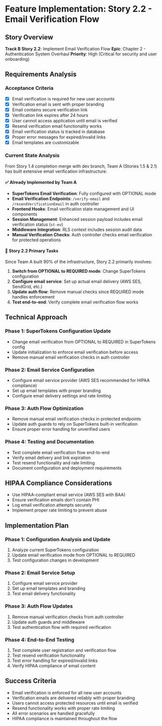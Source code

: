# Feature Implementation: Story 2.2 - Email Verification Flow

## Story Overview
**Track B Story 2.2**: Implement Email Verification Flow
**Epic**: Chapter 2 - Authentication System Overhaul
**Priority**: High (Critical for security and user onboarding)

## Requirements Analysis

### Acceptance Criteria
- [x] Email verification is required for new user accounts
- [x] Verification email is sent with proper branding
- [x] Email contains secure verification link
- [x] Verification link expires after 24 hours
- [x] User cannot access application until email is verified
- [x] Resend verification email functionality works
- [x] Email verification status is tracked in database
- [x] Proper error messages for expired/invalid links
- [x] Email templates are customizable

### Current State Analysis
From Story 1.4 completion merge with dev branch, Team A (Stories 1.5 & 2.1) has built extensive email verification infrastructure:

#### ✅ Already Implemented by Team A
- **SuperTokens Email Verification**: Fully configured with OPTIONAL mode
- **Email Verification Endpoints**: `/verify-email` and `/resendVerificationEmail` in auth controller
- **Frontend Hooks**: Email verification state management and UI components
- **Session Management**: Enhanced session payload includes email verification status (`st-ev`)
- **Middleware Integration**: RLS context includes session audit data
- **Manual Verification Checks**: Auth controller checks email verification for protected operations

#### 🔄 Story 2.2 Primary Tasks
Since Team A built 90% of the infrastructure, Story 2.2 primarily involves:
1. **Switch from OPTIONAL to REQUIRED mode**: Change SuperTokens configuration
2. **Configure email service**: Set up actual email delivery (AWS SES, SendGrid, etc.)
3. **Update auth flow**: Remove manual checks since REQUIRED mode handles enforcement
4. **Test end-to-end**: Verify complete email verification flow works

## Technical Approach

### Phase 1: SuperTokens Configuration Update
- Change email verification from OPTIONAL to REQUIRED in SuperTokens config
- Update initialization to enforce email verification before access
- Remove manual email verification checks in auth controller

### Phase 2: Email Service Configuration
- Configure email service provider (AWS SES recommended for HIPAA compliance)
- Set up email templates with proper branding
- Configure email delivery settings and rate limiting

### Phase 3: Auth Flow Optimization
- Remove manual email verification checks in protected endpoints
- Update auth guards to rely on SuperTokens built-in verification
- Ensure proper error handling for unverified users

### Phase 4: Testing and Documentation
- Test complete email verification flow end-to-end
- Verify email delivery and link expiration
- Test resend functionality and rate limiting
- Document configuration and deployment requirements

## HIPAA Compliance Considerations
- Use HIPAA-compliant email service (AWS SES with BAA)
- Ensure verification emails don't contain PHI
- Log email verification attempts securely
- Implement proper rate limiting to prevent abuse

## Implementation Plan

### Phase 1: Configuration Analysis and Update
1. Analyze current SuperTokens configuration
2. Update email verification mode from OPTIONAL to REQUIRED
3. Test configuration changes in development

### Phase 2: Email Service Setup
1. Configure email service provider
2. Set up email templates and branding
3. Test email delivery functionality

### Phase 3: Auth Flow Updates
1. Remove manual verification checks from auth controller
2. Update auth guards and middleware
3. Test authentication flow with required verification

### Phase 4: End-to-End Testing
1. Test complete user registration and verification flow
2. Test resend verification functionality
3. Test error handling for expired/invalid links
4. Verify HIPAA compliance of email content

## Success Criteria
- Email verification is enforced for all new user accounts
- Verification emails are delivered reliably with proper branding
- Users cannot access protected resources until email is verified
- Resend functionality works with proper rate limiting
- All error scenarios are handled gracefully
- HIPAA compliance is maintained throughout the flow